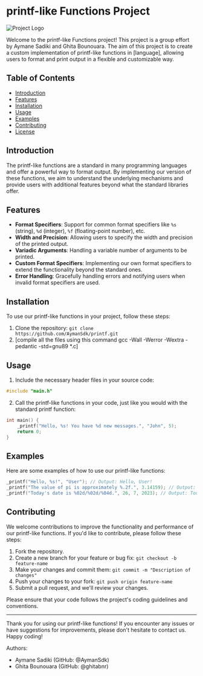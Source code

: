 # printf-like Functions Project

![Project Logo](project_logo.png) <!-- If you have a logo, add it here -->

Welcome to the printf-like Functions project! This project is a group effort by Aymane Sadiki and Ghita Bounouara. The aim of this project is to create a custom implementation of printf-like functions in [language], allowing users to format and print output in a flexible and customizable way.

## Table of Contents

- [Introduction](#introduction)
- [Features](#features)
- [Installation](#installation)
- [Usage](#usage)
- [Examples](#examples)
- [Contributing](#contributing)
- [License](#license)

## Introduction

The printf-like functions are a standard in many programming languages and offer a powerful way to format output. By implementing our version of these functions, we aim to understand the underlying mechanisms and provide users with additional features beyond what the standard libraries offer.

## Features

- **Format Specifiers**: Support for common format specifiers like `%s` (string), `%d` (integer), `%f` (floating-point number), etc.
- **Width and Precision**: Allowing users to specify the width and precision of the printed output.
- **Variadic Arguments**: Handling a variable number of arguments to be printed.
- **Custom Format Specifiers**: Implementing our own format specifiers to extend the functionality beyond the standard ones.
- **Error Handling**: Gracefully handling errors and notifying users when invalid format specifiers are used.

## Installation

To use our printf-like functions in your project, follow these steps:

1. Clone the repository: `git clone https://github.com/AymanSdk/printf.git`
2. [compile all the files using this command gcc -Wall -Werror -Wextra -pedantic -std=gnu89 *.c]

## Usage

1. Include the necessary header files in your source code:

```c
#include "main.h"
```

2. Call the printf-like functions in your code, just like you would with the standard printf function:

```c
int main() {
    _printf("Hello, %s! You have %d new messages.", "John", 5);
    return 0;
}
```

## Examples

Here are some examples of how to use our printf-like functions:

```c
_printf("Hello, %s!", "User"); // Output: Hello, User!
_printf("The value of pi is approximately %.2f.", 3.14159); // Output: The value of pi is approximately 3.14.
_printf("Today's date is %02d/%02d/%04d.", 26, 7, 2023); // Output: Today's date is 26/07/2023.
```

## Contributing

We welcome contributions to improve the functionality and performance of our printf-like functions. If you'd like to contribute, please follow these steps:

1. Fork the repository.
2. Create a new branch for your feature or bug fix: `git checkout -b feature-name`
3. Make your changes and commit them: `git commit -m "Description of changes"`
4. Push your changes to your fork: `git push origin feature-name`
5. Submit a pull request, and we'll review your changes.

Please ensure that your code follows the project's coding guidelines and conventions.



---

Thank you for using our printf-like functions! If you encounter any issues or have suggestions for improvements, please don't hesitate to contact us. Happy coding!

Authors:
- Aymane Sadiki (GitHub: @AymanSdk)
- Ghita Bounouara (GitHub: @ghitabnr)
